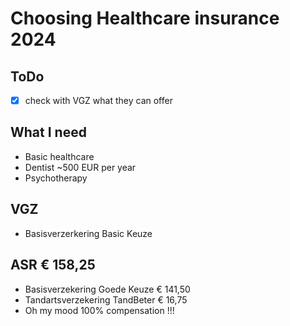 # Choosing Healthcare insurance 2024

## ToDo
- [x] check with VGZ what they can offer

## What I need
- Basic healthcare
- Dentist ~500 EUR per year
- Psychotherapy

## VGZ
- Basisverzerkering Basic Keuze 
## ASR € 158,25
- Basisverzekering  Goede Keuze € 141,50
- Tandartsverzekering TandBeter € 16,75 
- Oh my mood 100% compensation !!!

